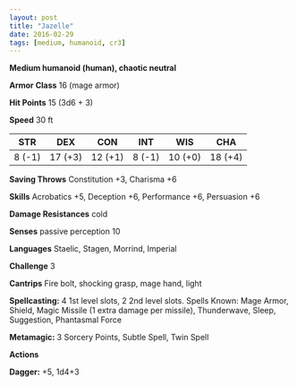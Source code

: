 ```yaml
---
layout: post
title: "Jazelle"
date: 2016-02-29
tags: [medium, humanoid, cr3]
---
```


**Medium humanoid (human), chaotic neutral**

**Armor Class** 16 (mage armor)

**Hit Points** 15 (3d6 + 3)

**Speed** 30 ft

|   STR   |   DEX   |   CON   |   INT   |   WIS   |   CHA   |
|:-----:|:-----:|:-----:|:-----:|:-----:|:-----:|
| 8 (-1) | 17 (+3) | 12 (+1) | 8 (-1) | 10 (+0) | 18 (+4) |

**Saving Throws** Constitution +3, Charisma +6

**Skills** Acrobatics +5, Deception +6, Performance +6, Persuasion +6

**Damage Resistances** cold

**Senses** passive perception 10

**Languages** Staelic, Stagen, Morrind, Imperial

**Challenge** 3

**Cantrips** Fire bolt, shocking grasp, mage hand, light

**Spellcasting:** 4 1st level slots, 2 2nd level slots. Spells Known: Mage Armor, Shield, Magic Missile (1 extra damage per missile), Thunderwave, Sleep, Suggestion, Phantasmal Force

**Metamagic:** 3 Sorcery Points, Subtle Spell, Twin Spell

**Actions** 

**Dagger:** +5, 1d4+3
